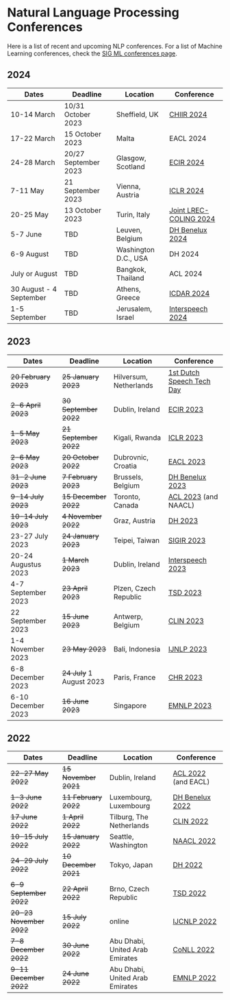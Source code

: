 # Natural Language Processing Conferences

Here is a list of recent and upcoming NLP conferences.
For a list of Machine Learning conferences, check the [SIG ML conferences page](https://github.com/NLeSC/Machine_Learning_SIG/blob/master/conferences.md).


## 2024

| Dates | Deadline | Location | Conference |
| ----- | -------- | -------- | ---------- |
| 10-14 March | 10/31 October 2023 | Sheffield, UK | [CHIIR 2024](https://chiir2024.github.io/) |
| 17-22 March | 15 October 2023 | Malta | EACL 2024 | 
| 24-28 March | 20/27 September 2023 | Glasgow, Scotland | [ECIR 2024](https://www.ecir2024.org/)
| 7-11 May | 21 September 2023 | Vienna, Austria | [ICLR 2024](https://iclr.cc/Conferences/2024) |
| 20-25 May | 13 October 2023 | Turin, Italy | [Joint LREC-COLING 2024](https://lrec-coling-2024.lrec-conf.org/) |
| 5-7 June | TBD | Leuven, Belgium | [DH Benelux 2024](https://2024.dhbenelux.org/) |
| 6-9 August | TBD | Washington D.C., USA | DH 2024 |
| July or August | TBD | Bangkok, Thailand | ACL 2024 |
| 30 August - 4 September | TBD | Athens, Greece | [ICDAR 2024](https://icdar2024.net/) |
| 1-5 September | TBD | Jerusalem, Israel | [Interspeech 2024](https://interspeech2024.org/) |

## 2023

| Dates | Deadline | Location | Conference |
| ----- | -------- | -------- | ---------- |
| ~~20 February 2023~~ | ~~25 January 2023~~| Hilversum, Netherlands | [1st Dutch Speech Tech Day](https://sites.google.com/view/dutchspeechtechday/home) |
| ~~2-6 April 2023~~ | ~~30 September 2022~~ | Dublin, Ireland | [ECIR 2023](https://ecir2023.org/) |
| ~~1-5 May 2023~~ | ~~21 September 2022~~ | Kigali, Rwanda | [ICLR 2023](https://iclr.cc/) |
| ~~2-6 May 2023~~ | ~~20 October 2022~~ | Dubrovnic, Croatia | [EACL 2023](https://2023.eacl.org) |
| ~~31-2 June 2023~~ | ~~7 February 2023~~ | Brussels, Belgium | [DH Benelux 2023](https://2023.dhbenelux.org) |
| ~~9-14 July 2023~~ | ~~15 December 2022~~ | Toronto, Canada | [ACL 2023](https://2023.aclweb.org) (and NAACL) |
| ~~10-14 July 2023~~ | ~~4 November 2022~~ | Graz, Austria | [DH 2023](https://dh2023.adho.org) |
| 23-27 July 2023 | ~~24 January 2023~~ | Teipei, Taiwan | [SIGIR 2023](https://sigir.org/sigir2023/) |
| 20-24 Augustus 2023 | ~~1 March 2023~~ | Dublin, Ireland | [Interspeech 2023](https://www.interspeech2023.org/) |
| 4-7 September 2023 | ~~23 April 2023~~ | Plzen, Czech Republic | [TSD 2023](https://www.tsdconference.org/tsd2023) |
| 22 September 2023 | ~~15 June 2023~~ | Antwerp, Belgium | [CLIN 2023](https://clin33.uantwerpen.be/) |
| 1-4 November 2023 | ~~23 May 2023~~ | Bali, Indonesia | [IJNLP 2023](http://www.ijcnlp-aacl2023.org/) |
| 6-8 December 2023 | ~~24 July~~ 1 August 2023 | Paris, France | [CHR 2023](https://2023.computational-humanities-research.org/cfp/) |
| 6-10 December 2023 | ~~16 June 2023~~| Singapore | [EMNLP 2023](https://2023.emnlp.org/) |

## 2022

| Dates | Deadline | Location | Conference |
| ----- | -------- | -------- | ---------- |
| ~~22-27 May 2022~~ | ~~15 November 2021~~ | Dublin, Ireland | [ACL 2022](https://www.2022.aclweb.org) (and EACL) |
| ~~1-3 June 2022~~ | ~~11 February 2022~~ | Luxembourg, Luxembourg | [DH Benelux 2022](https://2022.dhbenelux.org/) |
| ~~17 June 2022~~ | ~~1 April 2022~~ | Tilburg, The Netherlands | [CLIN 2022](https://clin2022.uvt.nl/) |
| ~~10-15 July 2022~~ | ~~15 January 2022~~ | Seattle, Washington | [NAACL 2022](https://2022.naacl.org/) |
| ~~24-29 July 2022~~ | ~~10 December 2021~~ | Tokyo, Japan | [DH 2022](https://dh2022.adho.org) |
| ~~6-9 September 2022~~ | ~~22 April 2022~~ | Brno, Czech Republic | [TSD 2022](https://www.tsdconference.org/tsd2022) |
| ~~20-23 November 2022~~ | ~~15 July 2022~~ | online | [IJCNLP 2022](https://www.aacl2022.org) |
| ~~7-8 December 2022~~ | ~~30 June 2022~~ | Abu Dhabi, United Arab Emirates | [CoNLL 2022](https://conll.org/2022) |
| ~~9-11 December 2022~~ | ~~24 June 2022~~ | Abu Dhabi, United Arab Emirates | [EMNLP 2022](https://2022.emnlp.org) |

